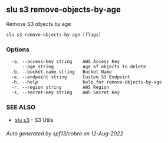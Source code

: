 ## slu s3 remove-objects-by-age

Remove S3 objects by age

```
slu s3 remove-objects-by-age [flags]
```

### Options

```
  -a, --access-key string    AWS Access Key
      --age string           Age of objects to delete
  -b, --bucket-name string   Bucket Name
  -e, --endpoint string      Custom S3 Endpoint
  -h, --help                 help for remove-objects-by-age
  -r, --region string        AWS Region
  -s, --secret-key string    AWS Secret Key
```

### SEE ALSO

* [slu s3](slu_s3.md)	 - S3 Utils

###### Auto generated by spf13/cobra on 12-Aug-2022
